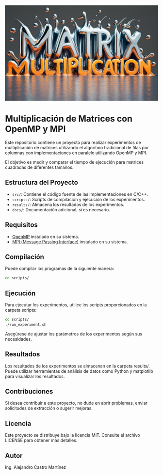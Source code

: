 ![Matrix Multiplication Image](/images/matrix_multiplication.jpg)

# Multiplicación de Matrices con OpenMP y MPI

Este repositorio contiene un proyecto para realizar experimentos de multiplicación de matrices utilizando el algoritmo tradicional de filas por columnas con implementaciones en paralelo utilizando OpenMP y MPI. 

El objetivo es medir y comparar el tiempo de ejecución para matrices cuadradas de diferentes tamaños.

## Estructura del Proyecto

- `src/`: Contiene el código fuente de las implementaciones en C/C++.
- `scripts/`: Scripts de compilación y ejecución de los experimentos.
- `results/`: Almacena los resultados de los experimentos.
- `docs/`: Documentación adicional, si es necesario.

## Requisitos

- [OpenMP](https://www.openmp.org/) instalado en su sistema.
- [MPI (Message Passing Interface)](https://www.open-mpi.org/) instalado en su sistema.

## Compilación

Puede compilar los programas de la siguiente manera:

```bash
cd scripts/
```

## Ejecución 

Para ejecutar los experimentos, utilice los scripts proporcionados en la carpeta scripts:

```bash
cd scripts/
./run_experiment.sh
```

Asegúrese de ajustar los parámetros de los experimentos según sus necesidades.

## Resultados

Los resultados de los experimentos se almacenan en la carpeta results/. Puede utilizar herramientas de análisis de datos como Python y matplotlib para visualizar los resultados.

## Contribuciones

Si desea contribuir a este proyecto, no dude en abrir problemas, enviar solicitudes de extracción o sugerir mejoras.

## Licencia

Este proyecto se distribuye bajo la licencia MIT. Consulte el archivo LICENSE para obtener más detalles.

## Autor 

Ing. Alejandro Castro Martínez 

